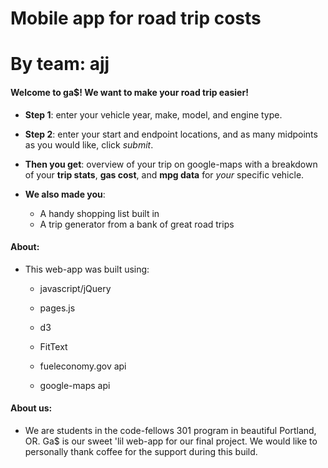 # Mobile app for road trip costs
# By team: ajj

#### Welcome to ga$! We want to make your road trip easier!

  * **Step 1**: enter your vehicle year, make, model, and engine type.

  * **Step 2**: enter your start and endpoint locations, and as many midpoints as you would like, click *submit*.

* **Then you get**: overview of your trip on google-maps with a breakdown of your **trip stats**, **gas cost**, and **mpg data** for *your* specific vehicle.

* **We also made you**:
  * A handy shopping list built in
  * A trip generator from a bank of great road trips

#### About:
  * This web-app was built using:
      * javascript/jQuery
      * pages.js
      * d3
      * FitText

      * fueleconomy.gov api
      * google-maps api

#### About us: 
  * We are students in the code-fellows 301 program in beautiful Portland, OR. Ga$ is our sweet 'lil web-app for our final project. We would like to personally thank coffee for the support during this build.

